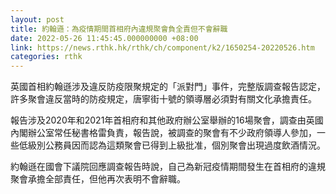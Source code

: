 ```yaml
---
layout: post
title: 約翰遜：為疫情期間首相府內違規聚會負全責但不會辭職
date: 2022-05-26 11:45:45.000000000 +08:00
link: https://news.rthk.hk/rthk/ch/component/k2/1650254-20220526.htm
categories: rthk
---
```


英國首相約翰遜涉及違反防疫限聚規定的「派對門」事件，完整版調查報告認定，許多聚會違反當時的防疫規定，唐寧街十號的領導層必須對有關文化承擔責任。

報告涉及2020年和2021年首相府和其他政府辦公室舉辦的16場聚會，調查由英國內閣辦公室常任秘書格雷負責，報告說，被調查的聚會有不少政府領導人參加，一些低級別公務員因而認為這類聚會已得到上級批准，個別聚會出現過度飲酒情況。

約翰遜在國會下議院回應調查報告時說，自己為新冠疫情期間發生在首相府的違規聚會承擔全部責任，但他再次表明不會辭職。
